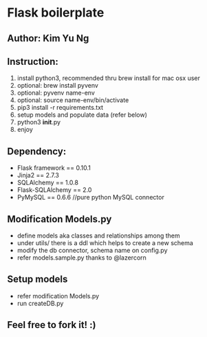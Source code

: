 # Flask boilerplate

## Author: Kim Yu Ng

## Instruction:

1. install python3, recommended thru brew install for mac osx user
1. optional: brew install pyvenv
1. optional: pyvenv name-env
1. optional: source name-env/bin/activate
1. pip3 install -r requirements.txt
1. setup models and populate data (refer below)
1. python3 __init__.py
1. enjoy

## Dependency:

* Flask framework == 0.10.1
* Jinja2 == 2.7.3 
* SQLAlchemy == 1.0.8
* Flask-SQLAlchemy == 2.0
* PyMySQL == 0.6.6 //pure python MySQL connector

## Modification Models.py
* define models aka classes and relationships among them
* under utils/ there is a ddl which helps to create a new schema
* modify the db connector, schema name on config.py
* refer models.sample.py thanks to @lazercorn

## Setup models
* refer modification Models.py 
* run createDB.py

## Feel free to fork it! :)
